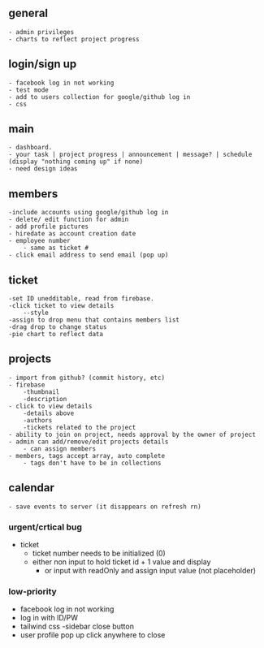 ## general 
    - admin privileges
    - charts to reflect project progress

## login/sign up
    - facebook log in not working 
    - test mode
    - add to users collection for google/github log in 
    - css 

## main 
    - dashboard. 
    - your task | project progress | announcement | message? | schedule (display "nothing coming up" if none)
    - need design ideas 

## members 
    -include accounts using google/github log in 
    - delete/ edit function for admin 
    - add profile pictures
    - hiredate as account creation date
    - employee number 
        - same as ticket #
    - click email address to send email (pop up)

## ticket 
    -set ID unedditable, read from firebase. 
    -click ticket to view details 
        --style
    -assign to drop menu that contains members list 
    -drag drop to change status 
    -pie chart to reflect data

## projects 
    - import from github? (commit history, etc)
    - firebase 
        -thumbnail
        -description
    - click to view details 
        -details above 
        -authors 
        -tickets related to the project
    - ability to join on project, needs approval by the owner of project
    - admin can add/remove/edit projects details 
        - can assign members 
    - members, tags accept array, auto complete 
        - tags don't have to be in collections 

## calendar 
    - save events to server (it disappears on refresh rn)


### urgent/crtical bug
- ticket 
    - ticket number needs to be initialized (0)
    - either non input to hold ticket id + 1 value and display
        - or  input with readOnly and assign input value (not placeholder)
        
### low-priority 
- facebook log in not working 
- log in with ID/PW
- tailwind css
    -sidebar close button
- user profile pop up click anywhere to close 

